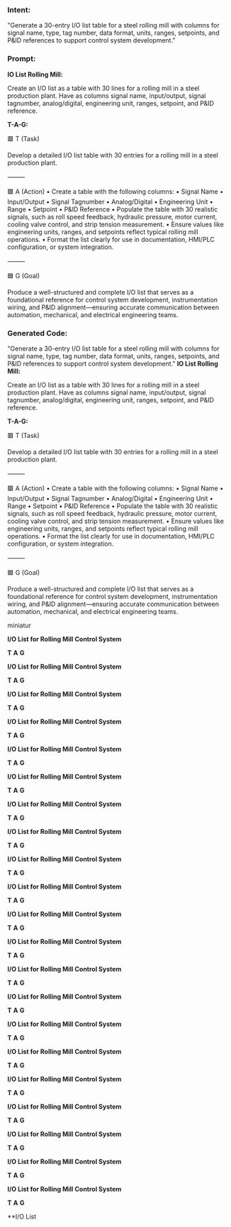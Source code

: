 ### Intent:
"Generate a 30-entry I/O list table for a steel rolling mill with columns for signal name, type, tag number, data format, units, ranges, setpoints, and P&ID references to support control system development."

### Prompt:
**IO List Rolling Mill:**

Create an I/O list as a table with 30 lines for a rolling mill in a steel production plant. Have as columns signal name, input/output, signal tagnumber, analog/digital, engineering unit, ranges, setpoint, and P&ID reference.

**T-A-G:**

🟥 T (Task)

Develop a detailed I/O list table with 30 entries for a rolling mill in a steel production plant.

⸻

🟩 A (Action)
	•	Create a table with the following columns:
	•	Signal Name
	•	Input/Output
	•	Signal Tagnumber
	•	Analog/Digital
	•	Engineering Unit
	•	Range
	•	Setpoint
	•	P&ID Reference
	•	Populate the table with 30 realistic signals, such as roll speed feedback, hydraulic pressure, motor current, cooling valve control, and strip tension measurement.
	•	Ensure values like engineering units, ranges, and setpoints reflect typical rolling mill operations.
	•	Format the list clearly for use in documentation, HMI/PLC configuration, or system integration.

⸻

🟦 G (Goal)

Produce a well-structured and complete I/O list that serves as a foundational reference for control system development, instrumentation wiring, and P&ID alignment—ensuring accurate communication between automation, mechanical, and electrical engineering teams.

### Generated Code:
"Generate a 30-entry I/O list table for a steel rolling mill with columns for signal name, type, tag number, data format, units, ranges, setpoints, and P&ID references to support control system development."
**IO List Rolling Mill:**

Create an I/O list as a table with 30 lines for a rolling mill in a steel production plant. Have as columns signal name, input/output, signal tagnumber, analog/digital, engineering unit, ranges, setpoint, and P&ID reference.

**T-A-G:**

🟥 T (Task)

Develop a detailed I/O list table with 30 entries for a rolling mill in a steel production plant.

⸻

🟩 A (Action)
	•	Create a table with the following columns:
	•	Signal Name
	•	Input/Output
	•	Signal Tagnumber
	•	Analog/Digital
	•	Engineering Unit
	•	Range
	•	Setpoint
	•	P&ID Reference
	•	Populate the table with 30 realistic signals, such as roll speed feedback, hydraulic pressure, motor current, cooling valve control, and strip tension measurement.
	•	Ensure values like engineering units, ranges, and setpoints reflect typical rolling mill operations.
	•	Format the list clearly for use in documentation, HMI/PLC configuration, or system integration.

⸻

🟦 G (Goal)

Produce a well-structured and complete I/O list that serves as a foundational reference for control system development, instrumentation wiring, and P&ID alignment—ensuring accurate communication between automation, mechanical, and electrical engineering teams.

 miniatur

**I/O List for Rolling Mill Control System**

**T**
**A**
**G**

**I/O List for Rolling Mill Control System**

**T**
**A**
**G**

**I/O List for Rolling Mill Control System**

**T**
**A**
**G**

**I/O List for Rolling Mill Control System**

**T**
**A**
**G**

**I/O List for Rolling Mill Control System**

**T**
**A**
**G**

**I/O List for Rolling Mill Control System**

**T**
**A**
**G**

**I/O List for Rolling Mill Control System**

**T**
**A**
**G**

**I/O List for Rolling Mill Control System**

**T**
**A**
**G**

**I/O List for Rolling Mill Control System**

**T**
**A**
**G**

**I/O List for Rolling Mill Control System**

**T**
**A**
**G**

**I/O List for Rolling Mill Control System**

**T**
**A**
**G**

**I/O List for Rolling Mill Control System**

**T**
**A**
**G**

**I/O List for Rolling Mill Control System**

**T**
**A**
**G**

**I/O List for Rolling Mill Control System**

**T**
**A**
**G**

**I/O List for Rolling Mill Control System**

**T**
**A**
**G**

**I/O List for Rolling Mill Control System**

**T**
**A**
**G**

**I/O List for Rolling Mill Control System**

**T**
**A**
**G**

**I/O List for Rolling Mill Control System**

**T**
**A**
**G**

**I/O List for Rolling Mill Control System**

**T**
**A**
**G**

**I/O List for Rolling Mill Control System**

**T**
**A**
**G**

**I/O List for Rolling Mill Control System**

**T**
**A**
**G**

**I/O List
